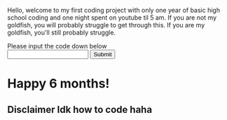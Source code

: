 Hello, welcome to my first coding project with only one year of basic high school coding and one night spent on youtube til 5 am. If you are not my goldfish, you will probably struggle to get through this. If you are my goldfish, you'll still probably struggle.
<br>
<body>
Please input the code down below
<form class="passform"> 
    <input type="text" name="input_field" id="nm">
              <input type="submit">
    <script>
        var a=document.getElementById("nm").value;
        function cond(){
            if(a=="1234"){
                document.write("nice job");
                }
            else{
                document.write("you suck");
                }
            }
</script>
<h1> Happy 6 months!</h1>
<h2> Disclaimer Idk how to code haha</h2>
 </body>
